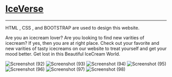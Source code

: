 # [IceVerse](https://dhawaj1999.github.io/IceVerse/)

_________________________________________________________________________________________________________________________________________________________________________

HTML , CSS , and BOOTSTRAP are used to design this website.


Are you an icecream lover? Are you looking to find new varities of icecream? If yes, then you are at right place. Check out your favorite and new varities of tasty icecreams on our website to treat yourself and get your mood better. Get lost in this Beautiful IceCream World.

![Screenshot (92)](https://user-images.githubusercontent.com/77123160/209574782-b0211598-77bd-4c6a-878c-46060b217847.png)
![Screenshot (93)](https://user-images.githubusercontent.com/77123160/209574792-f583c697-5698-4ca0-b304-e230cec155e0.png)
![Screenshot (94)](https://user-images.githubusercontent.com/77123160/209574798-796a86f9-de04-413b-9860-83fc9cc6d954.png)
![Screenshot (95)](https://user-images.githubusercontent.com/77123160/209574807-618fe8b4-ae60-43b9-8352-2f8a2147ea0f.png)
![Screenshot (96)](https://user-images.githubusercontent.com/77123160/209574815-2908298c-633b-49c6-9e66-d5122716926a.png)
![Screenshot (97)](https://user-images.githubusercontent.com/77123160/209574834-33f40fb7-b2b7-4e1b-9478-47e70e1c4160.png)
![Screenshot (98)](https://user-images.githubusercontent.com/77123160/209574838-d13940d8-c27e-4831-b620-4a09bdd346f0.png)
